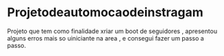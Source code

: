 # Projetodeautomocaodeinstragam
 Projeto que tem como finalidade xriar um boot de seguidores , apresentou alguns erros mais so uiniciante na area , e consegui fazer um passo a passo.
